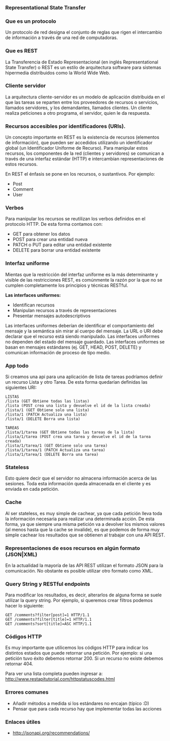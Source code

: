 ### Representational State Transfer

### Que es un protocolo
Un protocolo de red designa el conjunto de reglas que rigen el intercambio de información a través de una red de computadoras.

### Que es REST
La Transferencia de Estado Representacional (en inglés Representational State Transfer) o REST es un estilo de arquitectura software para sistemas hipermedia distribuidos como la World Wide Web.

### Cliente servidor
La arquitectura cliente-servidor es un modelo de aplicación distribuida en el que las tareas se reparten entre los proveedores de recursos o servicios, llamados servidores, y los demandantes, llamados clientes. Un cliente realiza peticiones a otro programa, el servidor, quien le da respuesta.


### Recursos accesibles por identificadores (URIs).
Un concepto importante en REST es la existencia de recursos (elementos de información), que pueden ser accedidos utilizando un identificador global (un Identificador Uniforme de Recurso). Para manipular estos recursos, los componentes de la red (clientes y servidores) se comunican a través de una interfaz estándar (HTTP) e intercambian representaciones de estos recursos.

En REST el énfasis se pone en los recursos, o sustantivos. Por ejemplo:
- Post
- Comment
- User

### Verbos
Para manipular los recursos se reutilizan los verbos definidos en el protocolo HTTP. De esta forma contamos con:
- GET para obtener los datos
- POST para crear una entidad nueva
- PATCH o PUT para editar una entidad existente
- DELETE para borrar una entidad existente


### Interfaz uniforme
Mientas que la restricción del interfaz uniforme es la más determinante y visible de las restricciones REST, es comúnmente la razón por la que no se cumplen completamente los principios y técnicas RESTful.

**Las interfaces uniformes:**

- Identifican recursos
- Manipulan recursos a través de representaciones
- Presentar mensajes autodescriptivos

Las interfaces uniformes deberían de identificar el comportamiento del mensaje y la semántica sin mirar al cuerpo del mensaje. La URL o URI debe declarar que el recurso está siendo manipulado. Las interfaces uniformes no dependen del estado del mensaje guardado. Las interfaces uniformes se basan en mensajes estándares (ej. GET, HEAD, POST, DELETE) y comunican información de proceso de tipo medio.

### App todo
Si creamos una api para una aplicación de lista de tareas podríamos definir un recurso Lista y otro Tarea. De esta forma quedarían definidas las siguientes URI:
```
LISTAS
/lista (GET Obtiene todas las listas)
/lista (POST crea una lista y devuelve el id de la lista creada)
/lista/1 (GET Obtiene solo una lista)
/lista/1 (PATCH Actualiza una lista)
/lista/1 (DELETE Borra una lista)

TAREAS
/lista/1/tarea (GET Obtiene todas las tareas de la lista)
/lista/1/tarea (POST crea una tarea y devuelve el id de la tarea creada)
/lista/1/tarea/1 (GET Obtiene solo una tarea)
/lista/1/tarea/1 (PATCH Actualiza una tarea)
/lista/1/tarea/1 (DELETE Borra una tarea)

```

### Stateless
Esto quiere decir que el servidor no almacena información acerca de las sesiones. Toda esta información queda almacenada en el cliente y es enviada en cada petición.

### Cache
Al ser stateless, es muy simple de cachear, ya que cada petición lleva toda la información necesaria para realizar una determinada acción.
De esta forma, ya que siempre una misma petición va a devolver los mismos valores (al menos hasta que la cache se invalide), es que podemos de forma muy simple cachear los resultados que se obtienen al trabajar con una API REST.

### Representaciones de esos recursos en algún formato (JSON|XML) 
En la actualidad la mayoría de las API REST utilizan el formato JSON para la comunicación. No obstante es posible utilizar otro formato como XML.

### Query String y RESTful endpoints
Para modificar los resultados, es decir, alterarlos de alguna forma se suele utilizar la query string. Por ejemplo, si queremos crear filtros podemos hacer lo siguiente:

```
GET /comments?filter[post]=1 HTTP/1.1
GET /comments?filter[title]=1 HTTP/1.1
GET /comments?sort[title]=ASC HTTP/1.1
```

### Códigos HTTP
Es muy importante que utilicemos los códigos HTTP para indicar los distintos estados que puede retornar una petición. Por ejemplo: si una petición tuvo éxito debemos retornar 200. Si un recurso no existe debemos retornar 404.

Para ver una lista completa pueden ingresar a: http://www.restapitutorial.com/httpstatuscodes.html

### Errores comunes
- Añadir métodos a medida si los estándares no encajan (típico :D)
- Pensar que para cada recurso hay que implementar todas las acciones 

### Enlaces útiles
- http://jsonapi.org/recommendations/

